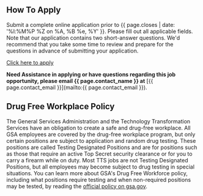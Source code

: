 ## How To Apply

Submit a complete online application prior to {{ page.closes | date: '%l:%M%P %Z on %A, %B %e, %Y' }}. Please fill out all applicable fields.  Note that our application contains two short-answer questions.  We'd recommend that you take some time to review and prepare for the questions in advance of submitting your application.

<section class="usa-grid-full">
  <a class="usa-button usa-button-secondary" href="{{ page.apply_url }}">Click here to apply</a>
</section>

**Need Assistance in applying or have questions regarding this job opportunity, please email {{ page.contact_name }} at** [{{ page.contact_email }}](mailto:{{ page.contact_email }}).

## Drug Free Workplace Policy

The General Services Administration and the Technology Transformation Services have an obligation to create a safe and drug-free workplace. All GSA employees are covered by the drug-free workplace program, but only certain positions are subject to application and random drug testing. These positions are called Testing Designated Positions and are for positions such as those that require an active Top Secret security clearance or for you to carry a firearm while on duty. Most TTS jobs are not Testing Designated Positions, but all employees may become subject to drug testing in special situations. You can learn more about GSA's Drug Free Workforce policy, including what positions require testing and when non-required positions may be tested, by reading the [official policy on gsa.gov](https://www.gsa.gov/directive/gsa-drug-free-workplace-program). 

